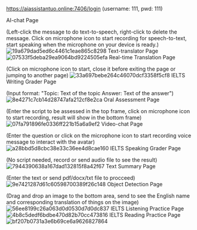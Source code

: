 https://aiassistantuo.online:7406/login (username: 111, pwd: 111)

AI-chat Page 

(Left-click the message to do text-to-speech, right-click to delete the message. Click on microphone icon to start recording for speech-to-text, start speaking when the microphone on your device is ready.)
![19a679dad5ed6c4461c1eae865c8298](https://github.com/zlc1254130852/AI-Assistant/assets/118621914/7e5206a9-dc2e-49fb-b57f-995bad78b532)
Text-translator Page
![07533f5deba29ea9064bd9224505efa](https://github.com/zlc1254130852/AI-Assistant/assets/118621914/2789a5ec-77d2-4eb8-b20e-15c552f7df97)
Real-time Translation Page 

(Click on microphone icon to start, close it before exiting the page or jumping to another page)
![33a697bebe264c46070dcf3358f5cf8](https://github.com/zlc1254130852/AI-Assistant/assets/118621914/d03e1efe-3418-4466-a5d4-92fd42e11cf1)
IELTS Writing Grader Page

(Input format: "Topic: Text of the topic Answer: Text of the answer")
![8e4271c7cb14d28747afa212cf8e2ca](https://github.com/zlc1254130852/AI-Assistant/assets/118621914/bb496b9f-9abf-4324-95f0-f8d2e1df83ef)
Oral Assessment Page 

(Enter the script to be assessed in the top frame, click on microphone icon to start recording, result will show in the bottom frame)
![07fa791896fe0336ff221b15a6a9ef2](https://github.com/zlc1254130852/AI-Assistant/assets/118621914/7db40ff8-cacf-4b2b-bae8-0bd6a6abdd45)
Video-chat Page 

(Enter the question or click on the microphone icon to start recording voice message to interact with the avatar)
![a28bbd5d8cbc38e33c36ee4d8cae160](https://github.com/zlc1254130852/AI-Assistant/assets/118621914/a36f00ec-0e9c-497c-9268-ba050b3fb6e5)
IELTS Speaking Grader Page

(No script needed, record or send audio file to see the result)
![7944390638a167dad132815f8a42f67](https://github.com/zlc1254130852/AI-Assistant/assets/118621914/c1d9f69f-6935-4539-acd4-f18d829f9077)
Text Summary Page

(Enter the text or send pdf/docx/txt file to procceed)
![9e7421287d61c60598700389f26c148](https://github.com/zlc1254130852/AI-Assistant/assets/118621914/4c93da21-27e2-4dbb-b833-2df4041e7def)
Object Detection Page

(Drag and drop an image to the bottom area, send to see the English name and corresponding translation of things on the image)
![56ee8199c26a063d0d0530d7d0dc837](https://github.com/zlc1254130852/AI-Assistant/assets/118621914/2bc7f341-68f9-4640-a827-59c42cbe12d8)
IELTS Listening Practice Page
![4b8c5dedf6bdbe470d82b70cc473816](https://github.com/zlc1254130852/AI-Assistant/assets/118621914/4c46e708-a080-4e8c-92ba-4789b6f9a427)
IELTS Reading Practice Page
![bf207b0731a3e6b69ce6a9626827864](https://github.com/zlc1254130852/AI-Assistant/assets/118621914/ecadb1b5-9bd2-4f09-baf7-4476b2a48780)



